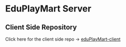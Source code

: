 # EduPlayMart Server

## Client Side Repository

Click here for the client side repo -> [
eduPlayMart-client](https://github.com/showkatali-dev/eduPlayMart-client)
